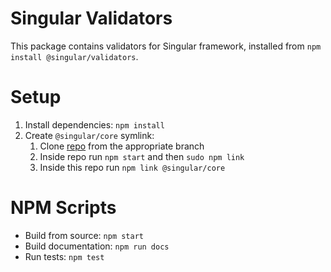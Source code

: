 # Singular Validators

This package contains validators for Singular framework, installed from `npm install @singular/validators`.

# Setup

  1. Install dependencies: `npm install`
  2. Create `@singular/core` symlink:
      1. Clone [repo](https://github.com/singularframework/core) from the appropriate branch
      2. Inside repo run `npm start` and then `sudo npm link`
      3. Inside this repo run `npm link @singular/core`

# NPM Scripts

  - Build from source: `npm start`
  - Build documentation: `npm run docs`
  - Run tests: `npm test`
